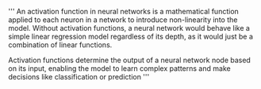 '''
An activation function in neural networks is a mathematical function applied to each neuron in a network to introduce non-linearity into the model. 
Without activation functions, a neural network would behave like a simple linear regression model regardless of its depth, as it would just be a combination of linear functions.

Activation functions determine the output of a neural network node based on its input, enabling the model to learn complex patterns and make decisions like classification or prediction
'''
